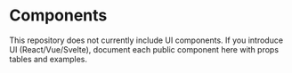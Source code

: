 # Components

This repository does not currently include UI components. If you introduce UI (React/Vue/Svelte), document each public component here with props tables and examples.
